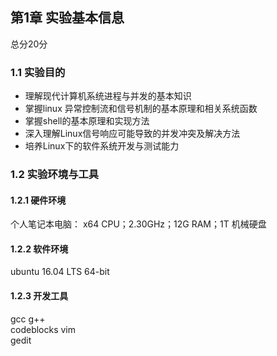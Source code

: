 ## 第1章 实验基本信息

总分20分

### 1.1 实验目的

+ 理解现代计算机系统进程与并发的基本知识
+ 掌握linux 异常控制流和信号机制的基本原理和相关系统函数
+ 掌握shell的基本原理和实现方法
+ 深入理解Linux信号响应可能导致的并发冲突及解决方法
+ 培养Linux下的软件系统开发与测试能力

### 1.2 实验环境与工具

#### 1.2.1 硬件环境

个人笔记本电脑： x64 CPU；2.30GHz；12G RAM；1T 机械硬盘

#### 1.2.2 软件环境

ubuntu 16.04 LTS 64-bit

#### 1.2.3 开发工具

gcc g++  
codeblocks vim  
gedit  
